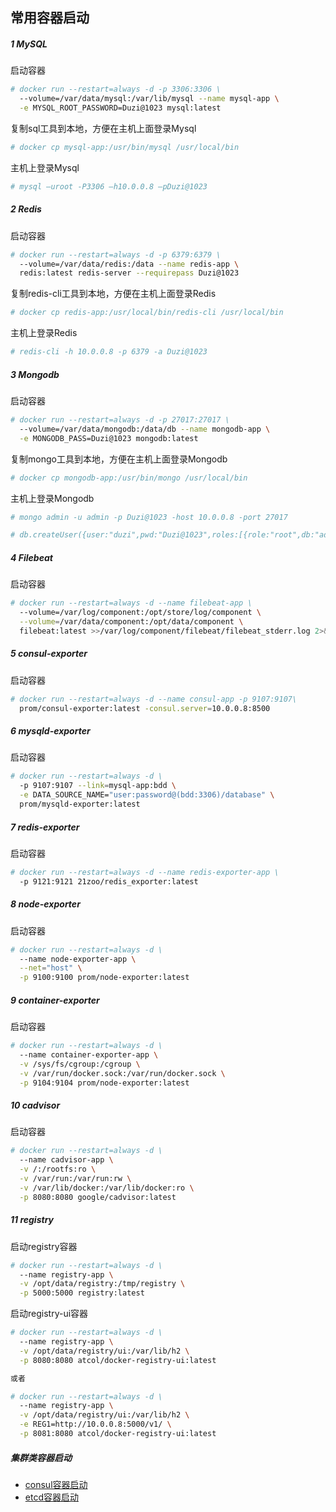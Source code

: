 ## 常用容器启动

##### 1 MySQL

启动容器

```bash
# docker run --restart=always -d -p 3306:3306 \
  --volume=/var/data/mysql:/var/lib/mysql --name mysql-app \
  -e MYSQL_ROOT_PASSWORD=Duzi@1023 mysql:latest 
```

复制sql工具到本地，方便在主机上面登录Mysql
```bash
# docker cp mysql-app:/usr/bin/mysql /usr/local/bin
```

主机上登录Mysql
```bash
# mysql –uroot -P3306 –h10.0.0.8 –pDuzi@1023
```

##### 2 Redis

启动容器

```bash
# docker run --restart=always -d -p 6379:6379 \
  --volume=/var/data/redis:/data --name redis-app \
  redis:latest redis-server --requirepass Duzi@1023 
```

复制redis-cli工具到本地，方便在主机上面登录Redis
```bash
# docker cp redis-app:/usr/local/bin/redis-cli /usr/local/bin
```

主机上登录Redis
```bash
# redis-cli -h 10.0.0.8 -p 6379 -a Duzi@1023
```

##### 3 Mongodb

启动容器

```bash
# docker run --restart=always -d -p 27017:27017 \
  --volume=/var/data/mongodb:/data/db --name mongodb-app \
  -e MONGODB_PASS=Duzi@1023 mongodb:latest 
```

复制mongo工具到本地，方便在主机上面登录Mongodb
```bash
# docker cp mongodb-app:/usr/bin/mongo /usr/local/bin
```

主机上登录Mongodb
```bash
# mongo admin -u admin -p Duzi@1023 -host 10.0.0.8 -port 27017

# db.createUser({user:"duzi",pwd:"Duzi@1023",roles:[{role:"root",db:"admin"}]})
```

##### 4 Filebeat

启动容器

```bash
# docker run --restart=always -d --name filebeat-app \
  --volume=/var/log/component:/opt/store/log/component \
  --volume=/var/data/component:/opt/data/component \
  filebeat:latest >>/var/log/component/filebeat/filebeat_stderr.log 2>&1 & 
```

##### 5 consul-exporter

启动容器

```bash
# docker run --restart=always -d --name consul-app -p 9107:9107\
  prom/consul-exporter:latest -consul.server=10.0.0.8:8500 
```


##### 6 mysqld-exporter

启动容器

```bash
# docker run --restart=always -d \
  -p 9107:9107 --link=mysql-app:bdd \
  -e DATA_SOURCE_NAME="user:password@(bdd:3306)/database" \
  prom/mysqld-exporter:latest
```

##### 7 redis-exporter

启动容器

```bash
# docker run --restart=always -d --name redis-exporter-app \
  -p 9121:9121 21zoo/redis_exporter:latest
```

##### 8 node-exporter

启动容器

```bash
# docker run --restart=always -d \
  --name node-exporter-app \
  --net="host" \
  -p 9100:9100 prom/node-exporter:latest
```

##### 9 container-exporter

启动容器

```bash
# docker run --restart=always -d \
  --name container-exporter-app \
  -v /sys/fs/cgroup:/cgroup \
  -v /var/run/docker.sock:/var/run/docker.sock \
  -p 9104:9104 prom/node-exporter:latest
```

##### 10 cadvisor

启动容器

```bash
# docker run --restart=always -d \
  --name cadvisor-app \
  -v /:/rootfs:ro \
  -v /var/run:/var/run:rw \
  -v /var/lib/docker:/var/lib/docker:ro \
  -p 8080:8080 google/cadvisor:latest
```

##### 11 registry

启动registry容器

```bash
# docker run --restart=always -d \
  --name registry-app \
  -v /opt/data/registry:/tmp/registry \
  -p 5000:5000 registry:latest
```

启动registry-ui容器

```bash
# docker run --restart=always -d \
  --name registry-app \
  -v /opt/data/registry/ui:/var/lib/h2 \
  -p 8080:8080 atcol/docker-registry-ui:latest

或者

# docker run --restart=always -d \
  --name registry-app \
  -v /opt/data/registry/ui:/var/lib/h2 \
  -e REG1=http://10.0.0.8:5000/v1/ \
  -p 8081:8080 atcol/docker-registry-ui:latest
```

##### 集群类容器启动

- [consul容器启动](Consul容器启动.md)
- [etcd容器启动](Etcd容器启动.md)

